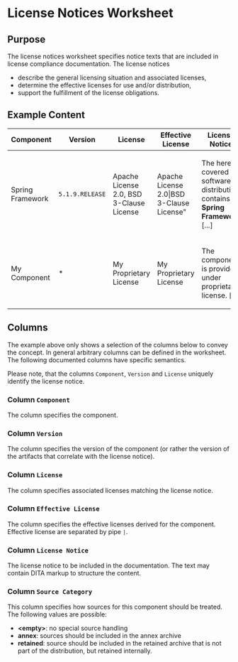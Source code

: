 # License Notices Worksheet

## Purpose
The license notices worksheet specifies notice texts that are included in license
compliance documentation. The license notices
* describe the general licensing situation and associated licenses,
* determine the effective licenses for use and/or distribution,
* support the fulfillment of the license obligations.

## Example Content

| Component | Version | License | Effective License | License Notice |
| --- | --- | --- | --- | --- |
| Spring Framework | `5.1.9.RELEASE` | Apache License 2.0, BSD 3-Clause License | Apache License 2.0&#124;BSD 3-Clause License" | <p>The herein covered software distribution contains <b>Spring Framework</b> [...]</p> |
| My Component | * | My Proprietary License | My Proprietary License | <p>The component is provided under proprietary license. [...]</p> |

## Columns
The example above only shows a selection of the columns below to convey the concept.
In general arbitrary columns can be defined in the worksheet. The following
documented columns have specific semantics.

Please note, that the columns `Component`, `Version` and `License` uniquely identify the license notice.

### Column `Component`
The column specifies the component. 

### Column `Version`
The column specifies the version of the component (or rather the version of the artifacts that correlate with the 
license notice).

### Column `License`
The column specifies associated licenses matching the license notice.

### Column `Effective License`
The column specifies the effective licenses derived for the component. Effective license are separated by pipe `|`. 

### Column `License Notice`
The license notice to be included in the documentation. The text may contain DITA markup to structure the 
content.
  
### Column `Source Category`
This column specifies how sources for this component should be treated. The following values are possible:
* **&lt;empty&gt;**: no special source handling
* **annex**: sources should be included in the annex archive
* **retained**: source should be included in the retained archive that is not part of the distribution, but 
  retained internally.